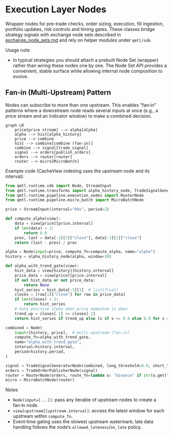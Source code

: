 # Execution Layer Nodes

Wrapper nodes for pre-trade checks, order sizing, execution, fill ingestion,
portfolio updates, risk controls and timing gates. These classes bridge
strategy signals with exchange node sets described in
[exchange_node_sets.md](exchange_node_sets.md) and rely on helper modules
under `qmtl/sdk`.

Usage note
- In typical strategies you should attach a prebuilt Node Set (wrapper) rather than wiring these nodes one by one. The Node Set API provides a convenient, stable surface while allowing internal node composition to evolve.

## Fan‑in (Multi‑Upstream) Pattern

Nodes can subscribe to more than one upstream. This enables “fan‑in” patterns where a downstream node reads several inputs at once (e.g., a price stream and an indicator window) to make a combined decision.

```mermaid
graph LR
    price[price stream] --> alpha[alpha]
    alpha --> hist[alpha_history]
    price --> combine
    hist --> combine[combine (fan-in)]
    combine --> signal[trade_signal]
    signal --> orders[publish_orders]
    orders --> router[router]
    router --> micro[MicroBatch]
```

Example code (CacheView indexing uses the upstream node and its interval):

```python
from qmtl.runtime.sdk import Node, StreamInput
from qmtl.runtime.transforms import alpha_history_node, TradeSignalGeneratorNode
from qmtl.runtime.pipeline.execution_nodes import RouterNode
from qmtl.runtime.pipeline.micro_batch import MicroBatchNode

price = StreamInput(interval="60s", period=2)

def compute_alpha(view):
    data = view[price][price.interval]
    if len(data) < 2:
        return 0.0
    prev, last = data[-2][1]["close"], data[-1][1]["close"]
    return (last - prev) / prev

alpha = Node(input=price, compute_fn=compute_alpha, name="alpha")
history = alpha_history_node(alpha, window=30)

def alpha_with_trend_gate(view):
    hist_data = view[history][history.interval]
    price_data = view[price][price.interval]
    if not hist_data or not price_data:
        return None
    hist_series = hist_data[-1][1]  # list[float]
    closes = [row[1]["close"] for row in price_data]
    if len(closes) < 2:
        return hist_series
    # Gate positive alpha when price momentum is down
    trend_up = closes[-1] >= closes[-2]
    return hist_series if trend_up else [v if v <= 0.0 else 0.0 for v in hist_series]

combined = Node(
    input=[history, price],  # multi-upstream (fan-in)
    compute_fn=alpha_with_trend_gate,
    name="alpha_with_trend_gate",
    interval=history.interval,
    period=history.period,
)

signal = TradeSignalGeneratorNode(combined, long_threshold=0.0, short_threshold=0.0)
orders = TradeOrderPublisherNode(signal)
router = RouterNode(orders, route_fn=lambda o: "binance" if str(o.get("symbol","")) .upper().endswith("USDT") else "ibkr")
micro = MicroBatchNode(router)
```

Notes
- `Node(input=[...])`: pass any iterable of upstream nodes to create a fan‑in node.
- `view[upstream][upstream.interval]`: access the latest window for each upstream within `compute_fn`.
- Event‑time gating uses the slowest upstream watermark; late data handling follows the node’s `allowed_lateness`/`on_late` policy.
